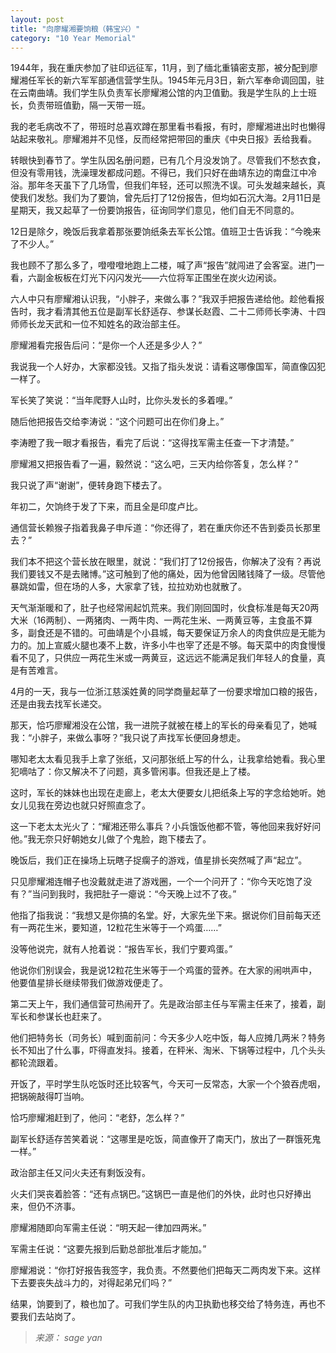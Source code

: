 ```yaml
---
layout: post
title: "向廖耀湘要饷粮（韩宝兴）"
category: "10 Year Memorial"
---
```


1944年，我在重庆参加了驻印远征军，11月，到了缅北重镇密支那，被分配到廖耀湘任军长的新六军军部通信营学生队。1945年元月3日，新六军奉命调回国，驻在云南曲靖。我们学生队负责军长廖耀湘公馆的内卫值勤。我是学生队的上士班长，负责带班值勤，隔一天带一班。

我的老毛病改不了，带班时总喜欢蹲在那里看书看报，有时，廖耀湘进出时也懒得站起来敬礼。廖耀湘并不见怪，反而经常把带回的重庆《中央日报》丢给我看。

转眼快到春节了。学生队因名册问题，已有几个月没发饷了。尽管我们不愁衣食，但没有零用钱，洗澡理发都成问题。不得已，我们只好在曲靖东边的南盘江中冷浴。那年冬天虽下了几场雪，但我们年轻，还可以照洗不误。可头发越来越长，真使我们发愁。我们为了要饷，曾先后打了12份报告，但均如石沉大海。2月11日是星期天，我又起草了一份要饷报告，征询同学们意见，他们自无不同意的。

12日是除夕，晚饭后我拿着那张要饷纸条去军长公馆。值班卫士告诉我：“今晚来了不少人。”

我也顾不了那么多了，噔噔噔地跑上二楼，喊了声“报告”就闯进了会客室。进门一看，六副金板板在灯光下闪闪发光——六位将军正围坐在炭火边闲谈。

六人中只有廖耀湘认识我，“小胖子，来做么事？”我双手把报告递给他。趁他看报告时，我才看清其他五位是副军长舒适存、参谋长赵霞、二十二师师长李涛、十四师师长龙天武和一位不知姓名的政治部主任。

廖耀湘看完报告后问：“是你一个人还是多少人？”

我说我一个人好办，大家都没钱。又指了指头发说：请看这哪像国军，简直像囚犯一样了。

军长笑了笑说：“当年爬野人山时，比你头发长的多着哩。”

随后他把报告交给李涛说：“这个问题可出在你们身上。”

李涛瞪了我一眼才看报告，看完了后说：“这得找军需主任查一下才清楚。”

廖耀湘又把报告看了一遍，毅然说：“这么吧，三天内给你答复，怎么样？”

我只说了声“谢谢”，便转身跑下楼去了。

年初二，欠饷终于发了下来，而且全是印度卢比。

通信营长赖猴子指着我鼻子申斥道：“你还得了，若在重庆你还不告到委员长那里去？”

我们本不把这个营长放在眼里，就说：“我们打了12份报告，你解决了没有？再说我们要钱又不是去赌博。”这可触到了他的痛处，因为他曾因赌钱降了一级。尽管他暴跳如雷，但在场的人多，大家拿了钱，拉拉劝劝也就散了。

天气渐渐暖和了，肚子也经常闹起饥荒来。我们刚回国时，伙食标准是每天20两大米（16两制）、一两猪肉、一两牛肉、一两花生米、一两黄豆等，主食虽不算多，副食还是不错的。可曲靖是个小县城，每天要保证万余人的肉食供应是无能为力的。加上宣威火腿也凑不上数，许多小牛也宰了还是不够。每天菜中的肉食慢慢看不见了，只供应一两花生米或一两黄豆，这远远不能满足我们年轻人的食量，真是有苦难言。

4月的一天，我与一位浙江慈溪姓黄的同学商量起草了一份要求增加口粮的报告，还是由我去找军长递交。

那天，恰巧廖耀湘没在公馆，我一进院子就被在楼上的军长的母亲看见了，她喊我：“小胖子，来做么事呀？”我只说了声找军长便回身想走。

哪知老太太看见我手上拿了张纸，又问那张纸上写的什么，让我拿给她看。我心里犯嘀咕了：你又解决不了问题，真多管闲事。但我还是上了楼。

这时，军长的妹妹也出现在走廊上，老太大便要女儿把纸条上写的字念给她听。她女儿见我在旁边也就只好照直念了。

这一下老太太光火了：“耀湘还带么事兵？小兵饿饭他都不管，等他回来我好好问他。”我无奈只好朝她女儿做了个鬼脸，跑下楼去了。

晚饭后，我们正在操场上玩瞎子捉瘸子的游戏，值星排长突然喊了声“起立”。

只见廖耀湘连帽子也没戴就走进了游戏圈，一个一个问开了：“你今天吃饱了没有？”当问到我时，我把肚子一瘪说：“今天晚上过不了夜。”

他指了指我说：“我想又是你搞的名堂。好，大家先坐下来。据说你们目前每天还有一两花生米，要知道，12粒花生米等于一个鸡蛋……”

没等他说完，就有人抢着说：“报告军长，我们宁要鸡蛋。”

他说你们别误会，我是说12粒花生米等于一个鸡蛋的营养。在大家的闹哄声中，他要值星排长继续带我们做游戏便走了。

第二天上午，我们通信营可热闹开了。先是政治部主任与军需主任来了，接着，副军长和参谋长也赶来了。

他们把特务长（司务长）喊到面前问：今天多少人吃中饭，每人应摊几两米？特务长不知出了什么事，吓得直发抖。接着，在秤米、淘米、下锅等过程中，几个头头都轮流跟着。

开饭了，平时学生队吃饭时还比较客气，今天可一反常态，大家一个个狼吞虎咽，把锅碗敲得叮当响。

恰巧廖耀湘赶到了，他问：“老舒，怎么样？”

副军长舒适存苦笑着说：“这哪里是吃饭，简直像开了南天门，放出了一群饿死鬼一样。”

政治部主任又问火夫还有剩饭没有。

火夫们哭丧着脸答：“还有点锅巴。”这锅巴一直是他们的外快，此时也只好捧出来，但仍不济事。

廖耀湘随即向军需主任说：“明天起一律加四两米。”

军需主任说：“这要先报到后勤总部批准后才能加。”

廖耀湘说：“你打好报告我签字，我负责。不然要他们把每天二两肉发下来。这样下去要丧失战斗力的，对得起弟兄们吗？”

结果，饷要到了，粮也加了。可我们学生队的内卫执勤也移交给了特务连，再也不要我们去站岗了。

> *来源： sage yan*